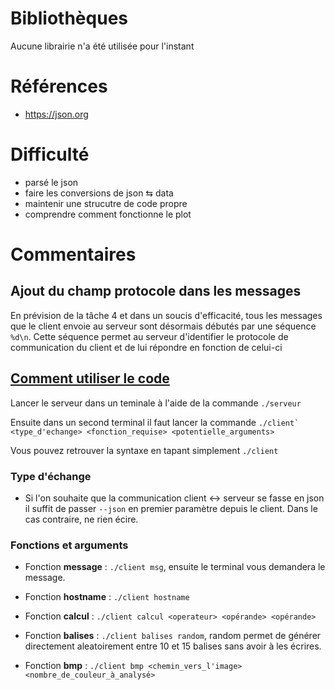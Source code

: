 # Bibliothèques

Aucune librairie n'a été utilisée pour l'instant

# Références

* https://json.org

# Difficulté

* parsé le json 
* faire les conversions de json ⇆ data 
* maintenir une strucutre de code propre
* comprendre comment fonctionne le plot

# Commentaires

## Ajout du champ protocole dans les messages

En prévision de la tâche 4 et dans un soucis d'efficacité, tous les messages que le client envoie au serveur sont désormais débutés par une séquence `%d\n`. Cette
séquence permet au serveur d'identifier le protocole de communication du client et de lui répondre en fonction de celui-ci

## <u>Comment utiliser le code</u>

Lancer le serveur dans un teminale à l'aide de la commande ```./serveur```

Ensuite dans un second terminal il faut lancer la commande ```./client` <type_d'echange> <fonction_requise> <potentielle_arguments>```

Vous pouvez retrouver la syntaxe en tapant simplement `./client`

### Type d'échange
* Si l'on souhaite que la communication client <-> serveur se fasse en json il suffit de passer `--json` en premier paramètre depuis le client. Dans le cas contraire, ne rien écire.

### Fonctions et arguments

 * Fonction **message** : ```./client msg```, ensuite le terminal vous demandera le message.

 * Fonction **hostname** : ```./client hostname```

 * Fonction **calcul** : ```./client calcul <operateur> <opérande> <opérande>```

 * Fonction **balises** : ```./client balises random```, random permet de générer directement aleatoirement entre 10 et 15 balises sans avoir à les écrires.

 * Fonction **bmp** : ```./client bmp <chemin_vers_l'image> <nombre_de_couleur_à_analysé>```

  
